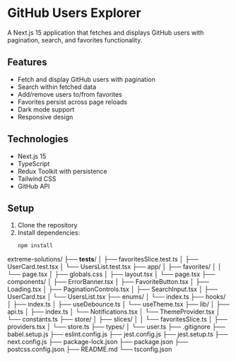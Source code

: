 # GitHub Users Explorer

A Next.js 15 application that fetches and displays GitHub users with pagination, search, and favorites functionality.

## Features

- Fetch and display GitHub users with pagination
- Search within fetched data
- Add/remove users to/from favorites
- Favorites persist across page reloads
- Dark mode support
- Responsive design

## Technologies

- Next.js 15
- TypeScript
- Redux Toolkit with persistence
- Tailwind CSS
- GitHub API

## Setup

1. Clone the repository
2. Install dependencies:
   ```bash
   npm install


extreme-solutions/
├── __tests__/
│   ├── favoritesSlice.test.ts
│   ├── UserCard.test.tsx
│   └── UsersList.test.tsx
├── app/
│   ├── favorites/
│   │   └── page.tsx
│   ├── globals.css
│   ├── layout.tsx
│   └── page.tsx
├── components/
│   ├── ErrorBanner.tsx
│   ├── FavoriteButton.tsx
│   ├── Loading.tsx
│   ├── PaginationControls.tsx
│   ├── SearchInput.tsx
│   ├── UserCard.tsx
│   └── UsersList.tsx
├── enums/
│   └── index.ts
├── hooks/
│   ├── index.ts
│   ├── useDebounce.ts
│   └── useTheme.tsx
├── lib/
│   ├── api.ts
│   ├── index.ts
│   └── Notifications.tsx
│   └── ThemeProvider.tsx
│   └── constants.ts
├── store/
│   ├── slices/
│   │    └── favoritesSlice.ts
│   ├── providers.tsx
│   └── store.ts
├── types/
│   └── user.ts
├── .gitignore
├── babel.setup.js
├── eslint.config.js
├── jest.config.js
├── jest.setup.ts
├── next.config.js
├── package-lock.json
├── package.json
├── postcss.config.json
├── README.md
└── tsconfig.json